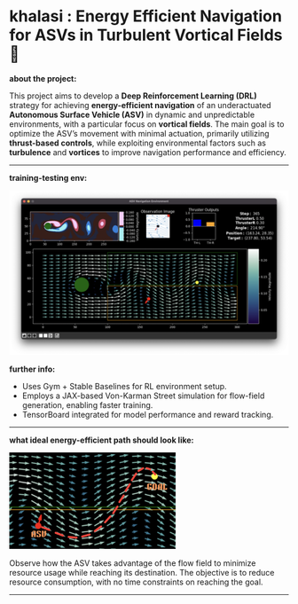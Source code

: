 # khalasi : Energy Efficient Navigation for ASVs in Turbulent Vortical Fields 🌊


**about the project:**

This project aims to develop a **Deep Reinforcement Learning (DRL)** strategy for achieving **energy-efficient navigation** of an underactuated **Autonomous Surface Vehicle (ASV)** in dynamic and unpredictable environments, with a particular focus on **vortical fields**. The main goal is to optimize the ASV’s movement with minimal actuation, primarily utilizing **thrust-based controls**, while exploiting environmental factors such as **turbulence** and **vortices** to improve navigation performance and efficiency.

---

**training-testing env:**

![](./assets/env_snap.png)

**further info:**

- Uses Gym + Stable Baselines for RL environment setup.
- Employs a JAX-based Von-Karman Street simulation for flow-field generation, enabling faster training.
- TensorBoard integrated for model performance and reward tracking.

---

**what ideal energy-efficient path should look like:**

<img src="./assets/ideal_path.png" width="300">

Observe how the ASV takes advantage of the flow field to minimize resource usage while reaching its destination. The objective is to reduce resource consumption, with no time constraints on reaching the goal.

---